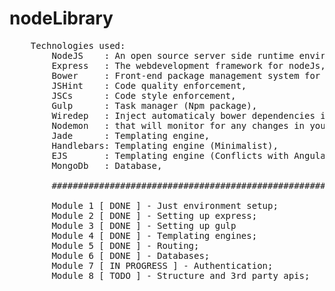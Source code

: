 # nodeLibrary
<pre>
    Technologies used: 
        NodeJS    : An open source server side runtime environment, 
        Express   : The webdevelopment framework for nodeJs, 
        Bower     : Front-end package management system for the web,
        JSHint    : Code quality enforcement, 
        JSCs      : Code style enforcement, 
        Gulp      : Task manager (Npm package), 
        Wiredep   : Inject automaticaly bower dependencies in app, 
        Nodemon   : that will monitor for any changes in your source and automatically restart your server,
        Jade      : Templating engine,
        Handlebars: Templating engine (Minimalist),
        EJS       : Templating engine (Conflicts with Angular),
        MongoDb   : Database,
        
        #########################################################
        
        Module 1 [ DONE ] - Just environment setup;
        Module 2 [ DONE ] - Setting up express;
        Module 3 [ DONE ] - Setting up gulp
        Module 4 [ DONE ] - Templating engines;
        Module 5 [ DONE ] - Routing;
        Module 6 [ DONE ] - Databases;
        Module 7 [ IN PROGRESS ] - Authentication;
        Module 8 [ TODO ] - Structure and 3rd party apis;
</pre>
